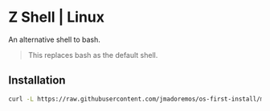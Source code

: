 # Z Shell | Linux

An alternative shell to bash.

> This replaces bash as the default shell.

## Installation

```bash
curl -L https://raw.githubusercontent.com/jmadoremos/os-first-install/master/linux/rpi/zsh/install.sh | bash
```
